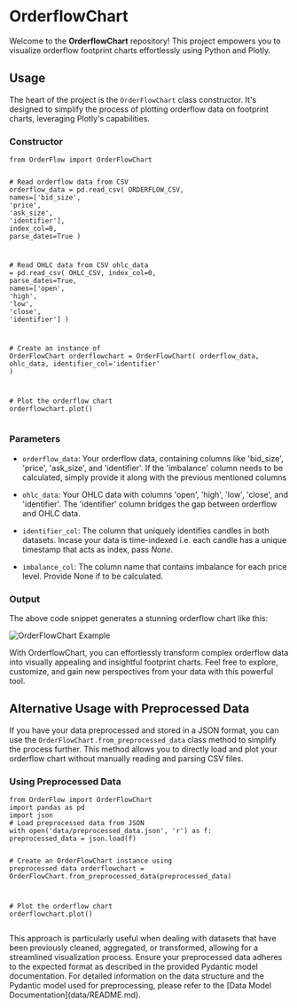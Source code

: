 <h1>OrderflowChart</h1><p>Welcome to the <b>OrderflowChart</b> repository! This project empowers you to visualize orderflow footprint charts effortlessly using Python and Plotly.</p><h2>Usage</h2><p>The heart of the project is the <code>OrderFlowChart</code> class constructor. It's designed to simplify the process of plotting orderflow data on footprint charts, leveraging Plotly's capabilities.</p><h3>Constructor</h3><pre><div class="bg-black rounded-md mb-4"><div class="flex items-center relative text-gray-200 bg-gray-800 px-4 py-2 text-xs font-sans justify-between rounded-t-md"></div><div class="p-4 overflow-y-auto"><code class="!whitespace-pre hljs language-python"><span class="hljs-keyword">from</span> OrderFlow <span class="hljs-keyword">import</span> OrderFlowChart

<span class="hljs-comment"># Read orderflow data from CSV</span>
orderflow_data = pd.read_csv(
    ORDERFLOW_CSV,
    names=[<span class="hljs-string">'bid_size'</span>, <span class="hljs-string">'price'</span>, <span class="hljs-string">'ask_size'</span>, <span class="hljs-string">'identifier'</span>],
    index_col=<span class="hljs-number">0</span>,
    parse_dates=<span class="hljs-literal">True</span>
)

<span class="hljs-comment"># Read OHLC data from CSV</span>
ohlc_data = pd.read_csv(
    OHLC_CSV,
    index_col=<span class="hljs-number">0</span>,
    parse_dates=<span class="hljs-literal">True</span>,
    names=[<span class="hljs-string">'open'</span>, <span class="hljs-string">'high'</span>, <span class="hljs-string">'low'</span>, <span class="hljs-string">'close'</span>, <span class="hljs-string">'identifier'</span>]
)

<span class="hljs-comment"># Create an instance of OrderFlowChart</span>
orderflowchart = OrderFlowChart(
    orderflow_data,
    ohlc_data,
    identifier_col=<span class="hljs-string">'identifier'</span>
)

<span class="hljs-comment"># Plot the orderflow chart</span>
orderflowchart.plot()
</code></div></div></pre>
<h3>Parameters</h3>
<ul>
<li><p>
<code>orderflow_data</code>: Your orderflow data, containing columns like 'bid_size', 'price', 'ask_size', and 'identifier'. If the 'imbalance' column needs to be calculated, simply provide it along with the previous mentioned columns</p></li>
<li><p>
<code>ohlc_data</code>: Your OHLC data with columns 'open', 'high', 'low', 'close', and 'identifier'. The 'identifier' column bridges the gap between orderflow and OHLC data.</p></li>
<li><p>
<code>identifier_col</code>: The column that uniquely identifies candles in both datasets. Incase your data is time-indexed i.e. each candle has a unique timestamp that acts as index, pass <i>None</i>.</p></li>
<li><p>
<code>imbalance_col</code>: The column name that contains imbalance for each price level. Provide None if to be calculated.</p></li>
</ul><h3>Output</h3><p>The above code snippet generates a stunning orderflow chart like this:</p><p><img src="image.png" alt="OrderFlowChart Example"></p><p>With OrderflowChart, you can effortlessly transform complex orderflow data into visually appealing and insightful footprint charts. Feel free to explore, customize, and gain new perspectives from your data with this powerful tool.</p>
<h2>Alternative Usage with Preprocessed Data</h2>
<p>If you have your data preprocessed and stored in a JSON format, you can use the <code>OrderFlowChart.from_preprocessed_data</code> class method to simplify the process further. This method allows you to directly load and plot your orderflow chart without manually reading and parsing CSV files.</p>
<h3>Using Preprocessed Data</h3>
<pre><div class="bg-black rounded-md mb-4"><div class="flex items-center relative text-gray-200 bg-gray-800 px-4 py-2 text-xs font-sans justify-between rounded-t-md"></div><div class="p-4 overflow-y-auto"><code class="!whitespace-pre hljs language-python"><span class="hljs-keyword">from</span> OrderFlow <span class="hljs-keyword">import</span> OrderFlowChart
<span class="hljs-keyword">import</span> pandas <span class="hljs-keyword">as</span> pd
<span class="hljs-keyword">import</span> json
<span class="hljs-comment"># Load preprocessed data from JSON</span>
with open(<span class="hljs-string">'data/preprocessed_data.json'</span>, <span class="hljs-string">'r'</span>) <span class="hljs-keyword">as</span> f:
preprocessed_data = json.load(f)

<span class="hljs-comment"># Create an OrderFlowChart instance using preprocessed data</span>
orderflowchart = OrderFlowChart.from_preprocessed_data(preprocessed_data)

<span class="hljs-comment"># Plot the orderflow chart</span>
orderflowchart.plot()
</code></div></div></pre>

<p>This approach is particularly useful when dealing with datasets that have been previously cleaned, aggregated, or transformed, allowing for a streamlined visualization process. Ensure your preprocessed data adheres to the expected format as described in the provided Pydantic model documentation. For detailed information on the data structure and the Pydantic model used for preprocessing, please refer to the [Data Model Documentation](data/README.md).</p>
